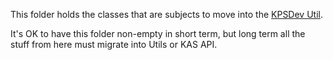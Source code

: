 This folder holds the classes that are subjects to move into the
[KPSDev Util](https://github.com/ihsoft/KSPDev/tree/master/Sources/Utils).

It's OK to have this folder non-empty in short term, but long term all the stuff from here must migrate into Utils or KAS API.
